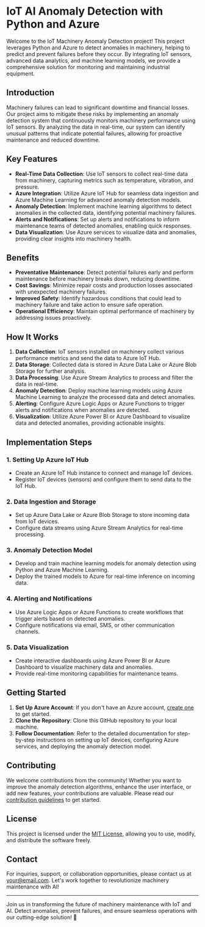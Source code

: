 # IoT AI Anomaly Detection with Python and Azure

Welcome to the IoT Machinery Anomaly Detection project! This project leverages Python and Azure to detect anomalies in machinery, helping to predict and prevent failures before they occur. By integrating IoT sensors, advanced data analytics, and machine learning models, we provide a comprehensive solution for monitoring and maintaining industrial equipment.

## Introduction

Machinery failures can lead to significant downtime and financial losses. Our project aims to mitigate these risks by implementing an anomaly detection system that continuously monitors machinery performance using IoT sensors. By analyzing the data in real-time, our system can identify unusual patterns that indicate potential failures, allowing for proactive maintenance and reduced downtime.

## Key Features

- **Real-Time Data Collection**: Use IoT sensors to collect real-time data from machinery, capturing metrics such as temperature, vibration, and pressure.
- **Azure Integration**: Utilize Azure IoT Hub for seamless data ingestion and Azure Machine Learning for advanced anomaly detection models.
- **Anomaly Detection**: Implement machine learning algorithms to detect anomalies in the collected data, identifying potential machinery failures.
- **Alerts and Notifications**: Set up alerts and notifications to inform maintenance teams of detected anomalies, enabling quick responses.
- **Data Visualization**: Use Azure services to visualize data and anomalies, providing clear insights into machinery health.

## Benefits

- **Preventative Maintenance**: Detect potential failures early and perform maintenance before machinery breaks down, reducing downtime.
- **Cost Savings**: Minimize repair costs and production losses associated with unexpected machinery failures.
- **Improved Safety**: Identify hazardous conditions that could lead to machinery failure and take action to ensure safe operation.
- **Operational Efficiency**: Maintain optimal performance of machinery by addressing issues proactively.

## How It Works

1. **Data Collection**: IoT sensors installed on machinery collect various performance metrics and send the data to Azure IoT Hub.
2. **Data Storage**: Collected data is stored in Azure Data Lake or Azure Blob Storage for further analysis.
3. **Data Processing**: Use Azure Stream Analytics to process and filter the data in real-time.
4. **Anomaly Detection**: Deploy machine learning models using Azure Machine Learning to analyze the processed data and detect anomalies.
5. **Alerting**: Configure Azure Logic Apps or Azure Functions to trigger alerts and notifications when anomalies are detected.
6. **Visualization**: Utilize Azure Power BI or Azure Dashboard to visualize data and detected anomalies, providing actionable insights.

## Implementation Steps

### 1. Setting Up Azure IoT Hub

- Create an Azure IoT Hub instance to connect and manage IoT devices.
- Register IoT devices (sensors) and configure them to send data to the IoT Hub.

### 2. Data Ingestion and Storage

- Set up Azure Data Lake or Azure Blob Storage to store incoming data from IoT devices.
- Configure data streams using Azure Stream Analytics for real-time processing.

### 3. Anomaly Detection Model

- Develop and train machine learning models for anomaly detection using Python and Azure Machine Learning.
- Deploy the trained models to Azure for real-time inference on incoming data.

### 4. Alerting and Notifications

- Use Azure Logic Apps or Azure Functions to create workflows that trigger alerts based on detected anomalies.
- Configure notifications via email, SMS, or other communication channels.

### 5. Data Visualization

- Create interactive dashboards using Azure Power BI or Azure Dashboard to visualize machinery data and anomalies.
- Provide real-time monitoring capabilities for maintenance teams.

## Getting Started

1. **Set Up Azure Account**: If you don't have an Azure account, [create one](https://azure.microsoft.com/free/) to get started.
2. **Clone the Repository**: Clone this GitHub repository to your local machine.
3. **Follow Documentation**: Refer to the detailed documentation for step-by-step instructions on setting up IoT devices, configuring Azure services, and deploying the anomaly detection model.

## Contributing

We welcome contributions from the community! Whether you want to improve the anomaly detection algorithms, enhance the user interface, or add new features, your contributions are valuable. Please read our [contribution guidelines](CONTRIBUTING.md) to get started.

## License

This project is licensed under the [MIT License](LICENSE), allowing you to use, modify, and distribute the software freely.

## Contact

For inquiries, support, or collaboration opportunities, please contact us at [your@email.com](mailto:your@email.com). Let's work together to revolutionize machinery maintenance with AI!

---

Join us in transforming the future of machinery maintenance with IoT and AI. Detect anomalies, prevent failures, and ensure seamless operations with our cutting-edge solution! 🚀
